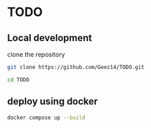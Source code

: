 # TODO

## Local development

clone the repository

```bash
git clone https://github.com/Geez14/TODO.git

cd TODO
```

## deploy using docker

```bash
docker compose up --build
```
